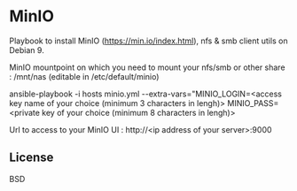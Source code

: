 MinIO
=====

Playbook to install MinIO (https://min.io/index.html), nfs & smb client utils on Debian 9.

MinIO mountpoint on which you need to mount your nfs/smb or other share : /mnt/nas (editable in /etc/default/minio)

ansible-playbook -i hosts minio.yml --extra-vars="MINIO_LOGIN=\<access key name of your choice (minimum 3 characters in lengh)\> MINIO_PASS=\<private key of your choice (minimum 8 characters in lengh)\>

Url to access to your MinIO UI : http://\<ip address of your server\>:9000

License
-------

BSD
